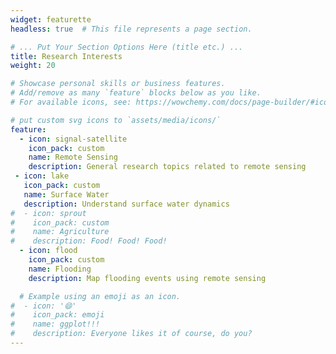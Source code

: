```yaml
---
widget: featurette
headless: true  # This file represents a page section.

# ... Put Your Section Options Here (title etc.) ...
title: Research Interests
weight: 20

# Showcase personal skills or business features.
# Add/remove as many `feature` blocks below as you like.
# For available icons, see: https://wowchemy.com/docs/page-builder/#icons

# put custom svg icons to `assets/media/icons/`
feature:
  - icon: signal-satellite
    icon_pack: custom
    name: Remote Sensing
    description: General research topics related to remote sensing
 - icon: lake
   icon_pack: custom
   name: Surface Water
   description: Understand surface water dynamics 
#  - icon: sprout
#    icon_pack: custom
#    name: Agriculture
#    description: Food! Food! Food!
  - icon: flood
    icon_pack: custom
    name: Flooding
    description: Map flooding events using remote sensing

  # Example using an emoji as an icon.
#  - icon: '😄'
#    icon_pack: emoji
#    name: ggplot!!!
#    description: Everyone likes it of course, do you?
---
```

